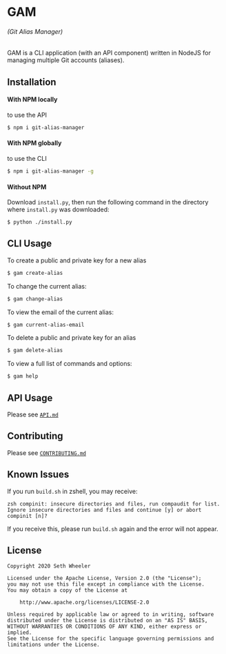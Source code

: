 # GAM
###### (Git Alias Manager)
GAM is a CLI application (with an API component) written in NodeJS for managing multiple Git accounts (aliases).

## Installation
#### With NPM locally
to use the API
```bash
$ npm i git-alias-manager
```
#### With NPM globally
to use the CLI
```bash
$ npm i git-alias-manager -g
```
#### Without NPM
Download `install.py`, then run the following command in the directory where
`install.py` was downloaded:
```bash
$ python ./install.py
```

## CLI Usage
To create a public and private key for a new alias
```bash
$ gam create-alias
```
To change the current alias:
```bash
$ gam change-alias
```
To view the email of the current alias:
```bash
$ gam current-alias-email
```
To delete a public and private key for an alias
```bash
$ gam delete-alias
```
To view a full list of commands and options:
```bash
$ gam help
```

## API Usage
Please see [`API.md`](https://github.com/Megapixel99/GAM/blob/master/API.md)

## Contributing
Please see [`CONTRIBUTING.md`](https://github.com/Megapixel99/GAM/blob/master/CONTRIBUTING.md)

## Known Issues
If you run `build.sh` in zshell, you may receive:
```
zsh compinit: insecure directories and files, run compaudit for list.
Ignore insecure directories and files and continue [y] or abort compinit [n]?
```
If you receive this, please run `build.sh` again and the error will not appear.

## License
```
Copyright 2020 Seth Wheeler

Licensed under the Apache License, Version 2.0 (the "License");
you may not use this file except in compliance with the License.
You may obtain a copy of the License at

    http://www.apache.org/licenses/LICENSE-2.0

Unless required by applicable law or agreed to in writing, software
distributed under the License is distributed on an "AS IS" BASIS,
WITHOUT WARRANTIES OR CONDITIONS OF ANY KIND, either express or implied.
See the License for the specific language governing permissions and
limitations under the License.
```
